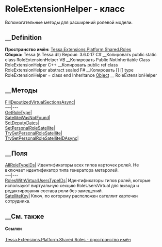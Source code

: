 # RoleExtensionHelper - класс
Вспомогательные методы для расширений ролевой модели.
## __Definition
 **Пространство имён:**
[Tessa.Extensions.Platform.Shared.Roles](N_Tessa_Extensions_Platform_Shared_Roles.htm)  
 **Сборка:** Tessa (в Tessa.dll) Версия: 3.6.0.17
C# __Копировать
     public static class RoleExtensionHelper
VB __Копировать
     Public NotInheritable Class RoleExtensionHelper
C++ __Копировать
     public ref class RoleExtensionHelper abstract sealed
F# __Копировать
     [<AbstractClassAttribute>]
    [<SealedAttribute>]
    type RoleExtensionHelper = class end
Inheritance
    [Object](https://learn.microsoft.com/dotnet/api/system.object) __ RoleExtensionHelper
##  __Методы
[FillDeputizedVirtualSectionsAsync](M_Tessa_Extensions_Platform_Shared_Roles_RoleExtensionHelper_FillDeputizedVirtualSectionsAsync.htm)|  
---|---  
[GetRoleType](M_Tessa_Extensions_Platform_Shared_Roles_RoleExtensionHelper_GetRoleType.htm)|  
[SatelliteWasNotFound](M_Tessa_Extensions_Platform_Shared_Roles_RoleExtensionHelper_SatelliteWasNotFound.htm)|  
[SetDeputyDates](M_Tessa_Extensions_Platform_Shared_Roles_RoleExtensionHelper_SetDeputyDates.htm)|  
[SetPersonalRoleSatellite](M_Tessa_Extensions_Platform_Shared_Roles_RoleExtensionHelper_SetPersonalRoleSatellite.htm)|  
[TryGetPersonalRoleSatellite](M_Tessa_Extensions_Platform_Shared_Roles_RoleExtensionHelper_TryGetPersonalRoleSatellite.htm)|  
[TryGetPersonalRoleSatelliteIDAsync](M_Tessa_Extensions_Platform_Shared_Roles_RoleExtensionHelper_TryGetPersonalRoleSatelliteIDAsync.htm)|  
## __Поля
[AllRoleTypeIDs](F_Tessa_Extensions_Platform_Shared_Roles_RoleExtensionHelper_AllRoleTypeIDs.htm)|
Идентификаторы всех типов карточек ролей. Не включает идентификатор типа
генератора метаролей.  
---|---  
[RolesWithVirtualUsersTypeIDs](F_Tessa_Extensions_Platform_Shared_Roles_RoleExtensionHelper_RolesWithVirtualUsersTypeIDs.htm)|
Идентификаторы типов ролей, которые используют виртуальную секцию
RoleUsersVirtual для вывода и редактирования состава роли без замещений.  
[SatelliteKey](F_Tessa_Extensions_Platform_Shared_Roles_RoleExtensionHelper_SatelliteKey.htm)|
Ключ, по которому расположен сателлит карточки сотрудника.  
## __См. также
#### Ссылки
[Tessa.Extensions.Platform.Shared.Roles - пространство
имён](N_Tessa_Extensions_Platform_Shared_Roles.htm)

